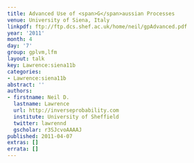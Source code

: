 ```yaml
---
title: Advanced Use of <span>G</span>aussian Processes
venue: University of Siena, Italy
linkpdf: ftp://ftp.dcs.shef.ac.uk/home/neil/gpAdvanced.pdf
year: '2011'
month: 4
day: '7'
group: gplvm,lfm
layout: talk
key: Lawrence:siena11b
categories:
- Lawrence:siena11b
abstract: ''
authors:
- firstname: Neil D.
  lastname: Lawrence
  url: http://inverseprobability.com
  institute: University of Sheffield
  twitter: lawrennd
  gscholar: r3SJcvoAAAAJ
published: 2011-04-07
extras: []
errata: []
---
```

